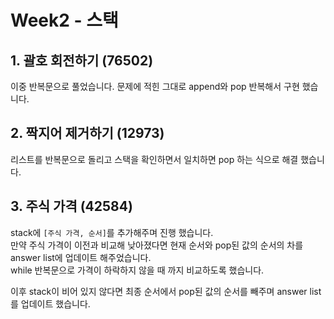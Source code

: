 # Week2 - 스택

## 1. 괄호 회전하기 (76502)

이중 반복문으로 풀었습니다. 문제에 적힌 그대로 append와 pop 반복해서 구현 했습니다.

## 2. 짝지어 제거하기 (12973)

리스트를 반복문으로 돌리고 스택을 확인하면서 일치하면 pop 하는 식으로 해결 했습니다.

## 3. 주식 가격 (42584)

stack에 `[주식 가격, 순서]`를 추가해주며 진행 했습니다.  
만약 주식 가격이 이전과 비교해 낮아졌다면 현재 순서와 pop된 값의 순서의 차를 answer list에 업데이트 해주었습니다.  
while 반복문으로 가격이 하락하지 않을 때 까지 비교하도록 했습니다.

이후 stack이 비어 있지 않다면 최종 순서에서 pop된 값의 순서를 빼주며 answer list를 업데이트 했습니다.
